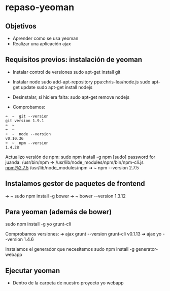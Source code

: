 # repaso-yeoman
## Objetivos
- Aprender como se usa yeoman
- Realizar una aplicación ajax
## Requisitos previos: instalación de yeoman

- Instalar control de versiones
sudo apt-get install git

- Instalar node
sudo add-apt-repository ppa:chris-lea/node.js
sudo apt-get update
sudo apt-get install nodejs

- Desinstalar, si hiciera falta:
sudo apt-get remove nodejs

- Comprobamos:

~~~
➜  ~  git --version
git version 1.9.1
➜  ~  
➜  ~  
➜  ~  node --version
v0.10.36
➜  ~  npm --version
1.4.28
~~~

Actualizo versión de npm:
sudo npm install -g npm
[sudo] password for juanda: 
/usr/bin/npm -> /usr/lib/node_modules/npm/bin/npm-cli.js
npm@2.7.5 /usr/lib/node_modules/npm
➜  ~  npm --version
2.7.5

Instalamos gestor de paquetes de frontend
-----------------------------------------
➜  ~  sudo npm install -g bower
➜  ~  bower --version
1.3.12

Para yeoman (además de bower)
--------------------
sudo npm install -g yo grunt-cli

Comprobamos versiones:
➜  ajax  grunt --version
grunt-cli v0.1.13
➜  ajax  yo --version
1.4.6

Instalamos el generador que necesitemos
sudo npm install -g generator-webapp


Ejecutar yeoman
---------------
- Dentro de la carpeta de nuestro proyecto
yo webapp
